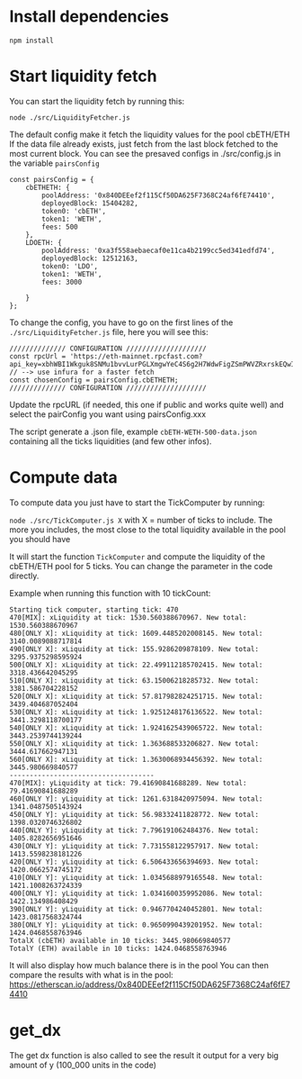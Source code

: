 # Install dependencies

`npm install`

# Start liquidity fetch

You can start the liquidity fetch by running this:

`node ./src/LiquidityFetcher.js`

The default config make it fetch the liquidity values for the pool cbETH/ETH
If the data file already exists, just fetch from the last block fetched to the most current block.
You can see the presaved configs in ./src/config.js in the variable `pairsConfig`

```
const pairsConfig = {
    cbETHETH: {
        poolAddress: '0x840DEEef2f115Cf50DA625F7368C24af6fE74410',
        deployedBlock: 15404282,
        token0: 'cbETH',
        token1: 'WETH',
        fees: 500
    },
    LDOETH: {
        poolAddress: '0xa3f558aebaecaf0e11ca4b2199cc5ed341edfd74',
        deployedBlock: 12512163,
        token0: 'LDO',
        token1: 'WETH',
        fees: 3000
        
    }
};
```

To change the config, you have to go on the first lines of the `./src/LiquidityFetcher.js` file, here you will see this:

```
////////////// CONFIGURATION ////////////////////
const rpcUrl = 'https://eth-mainnet.rpcfast.com?api_key=xbhWBI1Wkguk8SNMu1bvvLurPGLXmgwYeC4S6g2H7WdwFigZSmPWVZRxrskEQwIf'; // --> use infura for a faster fetch
const chosenConfig = pairsConfig.cbETHETH;
////////////// CONFIGURATION ////////////////////
```

Update the rpcURL (if needed, this one if public and works quite well)
and select the pairConfig you want using pairsConfig.xxx

The script generate a .json file, example `cbETH-WETH-500-data.json` containing all the ticks liquidities (and few other infos).

# Compute data

To compute data you just have to start the TickComputer by running:

`node ./src/TickComputer.js X` with X = number of ticks to include. The more you includes, the most close to the total liquidity available in the pool you should have

It will start the function `TickComputer` and compute the liquidity of the cbETH/ETH pool for 5 ticks. You can change the parameter in the code directly.

Example when running this function with 10 tickCount:

```
Starting tick computer, starting tick: 470
470[MIX]: xLiquidity at tick: 1530.560388670967. New total: 1530.560388670967
480[ONLY X]: xLiquidity at tick: 1609.4485202008145. New total: 3140.0089088717814
490[ONLY X]: xLiquidity at tick: 155.9286209878109. New total: 3295.9375298595924
500[ONLY X]: xLiquidity at tick: 22.499112185702415. New total: 3318.436642045295
510[ONLY X]: xLiquidity at tick: 63.15006218285732. New total: 3381.586704228152
520[ONLY X]: xLiquidity at tick: 57.817982824251715. New total: 3439.404687052404
530[ONLY X]: xLiquidity at tick: 1.9251248176136522. New total: 3441.3298118700177
540[ONLY X]: xLiquidity at tick: 1.9241625439065722. New total: 3443.2539744139244
550[ONLY X]: xLiquidity at tick: 1.363688533206827. New total: 3444.617662947131
560[ONLY X]: xLiquidity at tick: 1.3630068934456392. New total: 3445.980669840577
------------------------------------
470[MIX]: yLiquidity at tick: 79.41690841688289. New total: 79.41690841688289
460[ONLY Y]: yLiquidity at tick: 1261.6318420975094. New total: 1341.0487505143924
450[ONLY Y]: yLiquidity at tick: 56.98332411828772. New total: 1398.0320746326802
440[ONLY Y]: yLiquidity at tick: 7.796191062484376. New total: 1405.8282656951646
430[ONLY Y]: yLiquidity at tick: 7.731558122957917. New total: 1413.5598238181226
420[ONLY Y]: yLiquidity at tick: 6.506433656394693. New total: 1420.0662574745172
410[ONLY Y]: yLiquidity at tick: 1.0345688979165548. New total: 1421.1008263724339
400[ONLY Y]: yLiquidity at tick: 1.0341600359952086. New total: 1422.134986408429
390[ONLY Y]: yLiquidity at tick: 0.9467704240452801. New total: 1423.0817568324744
380[ONLY Y]: yLiquidity at tick: 0.9650990439201952. New total: 1424.0468558763946
TotalX (cbETH) available in 10 ticks: 3445.980669840577
TotalY (ETH) available in 10 ticks: 1424.0468558763946
```

It will also display how much balance there is in the pool
You can then compare the results with what is in the pool: https://etherscan.io/address/0x840DEEef2f115Cf50DA625F7368C24af6fE74410

# get_dx

The get dx function is also called to see the result it output for a very big amount of y (100_000 units in the code)